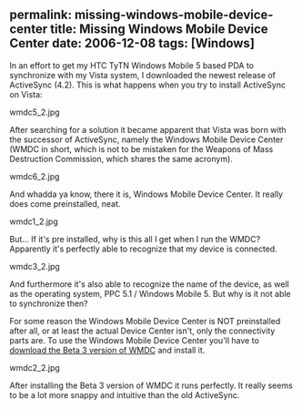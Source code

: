 permalink: missing-windows-mobile-device-center
title: Missing Windows Mobile Device Center
date: 2006-12-08
tags: [Windows]
---
In an effort to get my HTC TyTN Windows Mobile 5 based PDA to synchronize with my Vista system, I downloaded the newest release of ActiveSync (4.2). This is what happens when you try to install ActiveSync on Vista:

<!-- more -->

wmdc5_2.jpg

After searching for a solution it became apparent that Vista was born with the successor of ActiveSync, namely the Windows Mobile Device Center (WMDC in short, which is not to be mistaken for the Weapons of Mass Destruction Commission, which shares the same acronym).

wmdc6_2.jpg

And whadda ya know, there it is, Windows Mobile Device Center. It really does come preinstalled, neat.

wmdc1_2.jpg

But... If it's pre installed, why is this all I get when I run the WMDC? Apparently it's perfectly able to recognize that my device is connected.

wmdc3_2.jpg

And furthermore it's also able to recognize the name of the device, as well as the operating system, PPC 5.1 / Windows Mobile 5. But why is it not able to synchronize then?

For some reason the Windows Mobile Device Center is NOT preinstalled after all, or at least the actual Device Center isn't, only the connectivity parts are. To use the Windows Mobile Device Center you'll have to [download the Beta 3 version of WMDC](http://www.microsoft.com/downloads/details.aspx?FamilyId=C23C8E6A-A72D-4AEF-9663-31CE2FEFBADA&displaylang=en) and install it.

wmdc2_2.jpg

After installing the Beta 3 version of WMDC it runs perfectly. It really seems to be a lot more snappy and intuitive than the old ActiveSync.
